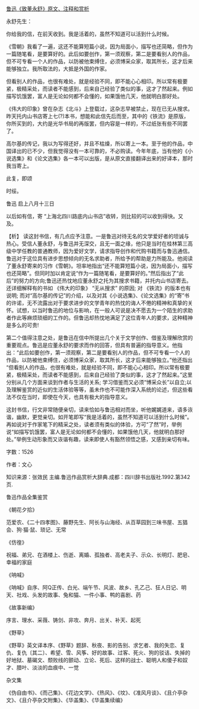 [鲁迅《致董永舒》原文、注释和赏析](https://www.vrrw.net/wx/9468.html)

永舒先生：

你给我的信，在前天收到。我是活着的，虽然不知道可以活到什么时候。

《雪朝》我看了一遍，这还不能算短篇小说，因为局面小，描写也还简略，但作为一篇随笔看，是要算好的。此后如要创作，第一须观察，第二是要看别人的作品，但不可专看一个人的作品，以防被他束缚住，必须博采众家，取其所长，这才后来能够独立。我所取法的，大抵是外国的作家。

但看别人的作品，也很有难处，就是经验不同，即不能心心相印。所以常有极要紧，极精采处，而读者不能感到，后来自己经验了类似的事，这才了然起来。例如描写饥饿罢，富人是无论如何都不会懂的，如果饿他几天，他就明白那好处。

《伟大的印象》曾在杂志《北斗》上登载过，这杂志早被禁止，现在已无从搜求。昨天托内山书店寄上七(?)本书，想能和此信先后而至，其中的《铁流》是原版，你所买到的，大约是光华书局的再版罢，但内容是一样的，不过纸张有些不同罢了。

高尔基的传记，我以为写得还好，并且不枯燥，所以寄上一本。至于他的作品，中国译出的已不少，但我觉得没有一本可靠的，不必购读。今年年底，当有他的《小说选集》和《论文选集》各一本可以出版，是从原文直接翻译出来的好译本，那时我当寄上。

此复，即颂

时绥。

鲁迅 启上八月十三日

以后如有信，寄 “上海北四川路底内山书店”收转，则比较的可以收到得快。又及。



【析】 读这封书信，有几点应予注意。一是鲁迅对待无名的文学爱好者的坦诚与热心。受信人董永舒，与鲁迅并无深交，且无一面之缘，他只是当时在桂林第三高级中学任教的普通教师，因为爱好文学，请求指导创作和代购书籍而与鲁迅通信。鲁迅对于这位具有进步思想倾向的无名求助者，所给予的帮助是力所能及。他阅读了董永舒寄来的习作《雪朝》。坦率地指出“还不能算短篇小说，因为局面小，描写也还简略”。但同时加以肯定说“作为一篇随笔看，是要算好的。”然后指出了“此后”的努力的方向;鲁迅还热忱地应董永舒之托为其搜求书籍，并托内山书店寄去。还详细解释有的书如 《伟大的印象》 “无从搜求” 的原因; 对 《铁流》的版本也有说明; 而对“高尔基的传记”的介绍，以及对其《小说选集》、《论文选集》的“寄”书的许诺，无不流露出对于要求进步的文学青年的热忱的诲人不倦的精神和真挚的关怀。试想，以当时鲁迅的地位与影响，在一般人可说是决不愿去为一个陌生的求助者作此等麻烦琐细的工作的。但鲁迅却热忱地满足了这位青年人的要求，这种精神是多么的可贵!

第二个值得注意之处，是鲁迅在信中所提出几个关于文学创作、借鉴及理解欣赏的重要观点。鲁迅是应董永舒的要求而作的回答，但具有普遍的指导意义。他指出：“此后如要创作，第一须观察，第二是要看别人的作品，但不可专看一个人的作品，以防被他束缚住，必须博采众家，取其所长，这才后来能够独立。”他还指出 “但看别人的作品，也很有难处，就是经验不同，即不能心心相印。所以常有极要紧，极精采处，而读者不能感到，后来自己经验了类似的事，这才了然起来。”这里分别从几个方面来谈到作者与生活的关系; 学习借鉴而又必须“博采众长”以自立;以及理解鉴赏的近似的生活体验等等，虽未作也不可能作深入系统的论述，但这些看法不仅在当时，即使在今天，也具有极大的指导意义。

这封书信，行文非常随便亲切，读来恰如与鲁迅相对而坐，听他娓娓道来，语多诙谐，幽默，更觉亲切。如开笔即写“我是活着的，虽然不知道可以活到什么时候”。再如说对于作家笔下的精采之处，读者须有类似的体验，方可“了然”时，举例说“如描写饥饿罢，富人是无论如何都不会懂的，如果饿他几天，他就明白那好处。”举例生动形象而又诙谐有趣，读来即使人有豁然领悟之感，又感到亲切有味。

字数：1526

作者：文心

知识来源：张效民 主编.鲁迅作品赏析大辞典.成都：四川辞书出版社.1992.第342页.

鲁迅作品全集鉴赏

《朝花夕拾》

范爱农、《二十四孝图》、藤野先生、阿长与山海经、从百草园到三味书屋、五猖会、狗·猫·鼠、琐记、无常

《仿徨》

祝福、弟兄、在酒楼上、伤逝、离婚、孤独者、高老夫子、示众、长明灯、肥皂、幸福的家庭

《呐喊》

《呐喊》自序、阿Q正传、白光、端午节、风波、故乡、孔乙己、狂人日记、明天、社戏、头发的故事、兔和猫、一件小事、鸭的喜剧、药

《故事新编》

序言、理水、采薇、铸剑、非攻、奔月、出关、补天、起死

《野草》

《野草》英文译本序、《野草》题辞、秋夜、影的告别、求乞者、我的失恋、复仇、复仇〔其二〕、希望、雪、风筝、好的故事、过客、死火、狗的驳诘、失掉的好地狱、墓碣文、颓败线的颤动、立论、死后、这样的战士、聪明人和傻子和奴才、腊叶、淡淡的血痕中、一觉

杂文集

《伪自由书》、《而己集》、《花边文学》、《热风》、《坟》、《准风月谈》、《且介亭杂文》、《且介亭杂文附集》、《华盖集》、《华盖集续编》

